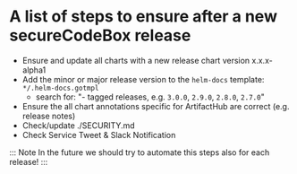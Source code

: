 <!--
SPDX-FileCopyrightText: the secureCodeBox authors

SPDX-License-Identifier: Apache-2.0
-->

# A list of steps to ensure after a new secureCodeBox release

- Ensure and update all charts with a new release chart version x.x.x-alpha1
- Add the minor or major release version to the `helm-docs` template: `*/.helm-docs.gotmpl` 
  - search for: "- tagged releases, e.g. `3.0.0`, `2.9.0`, `2.8.0`, `2.7.0`"
- Ensure the all chart annotations specific for ArtifactHub are correct (e.g. release notes)
- Check/update ./SECURITY.md
- Check Service Tweet & Slack Notification

::: Note
In the future we should try to automate this steps also for each release!
:::

